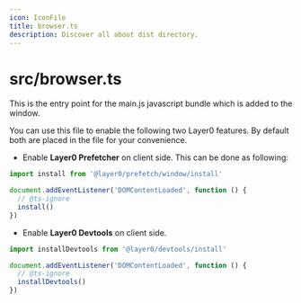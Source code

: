 ```yaml
---
icon: IconFile
title: browser.ts
description: Discover all about dist directory.
---
```


# src/browser.ts

This is the entry point for the main.js javascript bundle which is added to the window.

You can use this file to enable the following two Layer0 features. By default both are placed in the file for your convenience.

- Enable **Layer0 Prefetcher** on client side. This can be done as following:

```ts [browser.ts]
import install from '@layer0/prefetch/window/install'

document.addEventListener('DOMContentLoaded', function () {
  // @ts-ignore
  install()
})
```

- Enable **Layer0 Devtools** on client side.

```ts [browser.ts]
import installDevtools from '@layer0/devtools/install'

document.addEventListener('DOMContentLoaded', function () {
  // @ts-ignore
  installDevtools()
})
```
